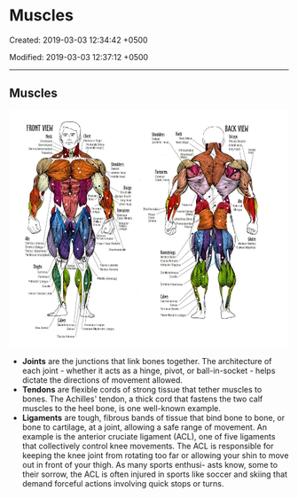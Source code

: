 # Muscles

Created: 2019-03-03 12:34:42 +0500

Modified: 2019-03-03 12:37:12 +0500

---

## Muscles

![image](media/Muscles-image1.png)

- **Joints** are the junctions that link bones together. The architecture of each joint - whether it acts as a hinge, pivot, or ball-in-socket - helps dictate the directions of movement allowed.
- **Tendons** are flexible cords of strong tissue that tether muscles to bones. The Achilles' tendon, a thick cord that fastens the two calf muscles to the heel bone, is one well-known example.
- **Ligaments** are tough, fibrous bands of tissue that bind bone to bone, or bone to cartilage, at a joint, allowing a safe range of movement. An example is the anterior cruciate ligament (ACL), one of five ligaments that collectively control knee movements. The ACL is responsible for keeping the knee joint from rotating too far or allowing your shin to move out in front of your thigh. As many sports enthusi- asts know, some to their sorrow, the ACL is often injured in sports like soccer and skiing that demand forceful actions involving quick stops or turns.
